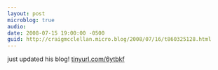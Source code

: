 ```yaml
---
layout: post
microblog: true
audio: 
date: 2008-07-15 19:00:00 -0500
guid: http://craigmcclellan.micro.blog/2008/07/16/t860325128.html
---
```

just updated his blog! [tinyurl.com/6ytbkf](http://tinyurl.com/6ytbkf)
